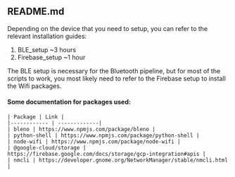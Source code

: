 ## README.md

Depending on the device that you need to setup, you can refer to the relevant installation guides:   
1. BLE_setup ~3 hours
2. Firebase_setup ~1 hour

The BLE setup is necessary for the Bluetooth pipeline, but for most of the scripts to work, you most likely need to refer to the Firebase setup to install the Wifi packages. 

#### Some documentation for packages used: 

```
| Package | Link |
|------------ | -------------|
| bleno | https://www.npmjs.com/package/bleno |
| python-shell | https://www.npmjs.com/package/python-shell |
| node-wifi | https://www.npmjs.com/package/node-wifi |
| @google-cloud/storage | https://firebase.google.com/docs/storage/gcp-integration#apis |
| nmcli | https://developer.gnome.org/NetworkManager/stable/nmcli.html |

```



 